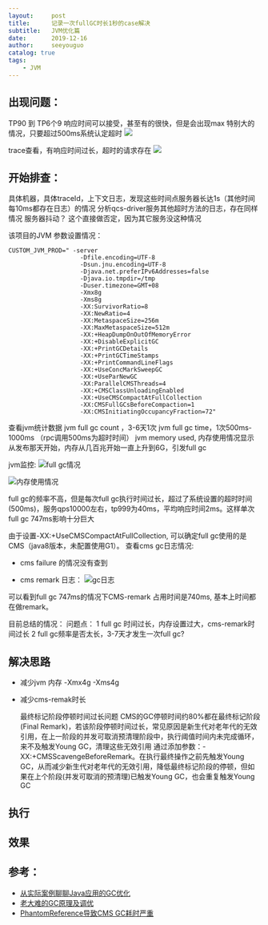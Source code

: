 ```yaml
---
layout:     post
title:      记录一次fullGC时长1秒的case解决
subtitle:   JVM优化篇
date:       2019-12-16
author:     seeyouguo
catalog: true
tags:
    - JVM
---
```



## 出现问题：
TP90 到 TP6个9 响应时间可以接受，甚至有的很快，但是会出现max 特别大的情况，只要超过500ms系统认定超时
![](https://drive.google.com/open?id=1L8rNP9eZb5WiS7E7uB1QqnYvcfSuI2T9)

trace查看，有响应时间过长，超时的请求存在
![](https://drive.google.com/open?id=1o52kMcJUoBNkDsXTF1RWLPdg5tTmToXu)

## 开始排查：

具体机器，具体traceId，上下文日志，发现这些时间点服务器长达1s（其他时间每10ms都存在日志）的情况
分析qcs-driver服务其他超时方法的日志，存在同样情况
服务器抖动？ 这个直接做否定，因为其它服务没这种情况


该项目的JVM 参数设置情况：
```
CUSTOM_JVM_PROD=" -server
                    -Dfile.encoding=UTF-8
                    -Dsun.jnu.encoding=UTF-8
                    -Djava.net.preferIPv6Addresses=false
                    -Djava.io.tmpdir=/tmp
                    -Duser.timezone=GMT+08
                    -Xmx8g
                    -Xms8g
                    -XX:SurvivorRatio=8
                    -XX:NewRatio=4
                    -XX:MetaspaceSize=256m
                    -XX:MaxMetaspaceSize=512m
                    -XX:+HeapDumpOnOutOfMemoryError
                    -XX:+DisableExplicitGC
                    -XX:+PrintGCDetails
                    -XX:+PrintGCTimeStamps
                    -XX:+PrintCommandLineFlags
                    -XX:+UseConcMarkSweepGC
                    -XX:+UseParNewGC
                    -XX:ParallelCMSThreads=4
                    -XX:+CMSClassUnloadingEnabled
                    -XX:+UseCMSCompactAtFullCollection
                    -XX:CMSFullGCsBeforeCompaction=1
                    -XX:CMSInitiatingOccupancyFraction=72"
```

查看jvm统计数据
jvm full gc count ，3-6天1次
jvm full gc time，1次500ms-1000ms （rpc调用500ms为超时时间）
jvm memory used, 内存使用情况显示从发布那天开始，内存从几百兆开始一直上升到6G，引发full gc

jvm监控:
![full gc情况](https://drive.google.com/open?id=1QpQKzvzww9x8bDa4ZS_zShGq2RV0T3e3)

![内存使用情况](https://drive.google.com/open?id=1S-ehxTOGKLEsnUNoJZYH1ChJrvYUtrq4)

full gc的频率不高，但是每次full gc执行时间过长，超过了系统设置的超时时间(500ms)，服务qps10000左右，tp999为40ms，平均响应时间2ms。这样单次full gc 747ms影响十分巨大

由于设置-XX:+UseCMSCompactAtFullCollection, 可以确定full gc使用的是CMS（java8版本，未配置使用G1）。
查看cms gc日志情况:
- cms failure 的情况没有查到

- cms remark 日志：
![gc日志](https://drive.google.com/open?id=1yGBq0AmJywgQkdsHY27i4fAakZwFXrn8)

可以看到full gc 747ms的情况下CMS-remark 占用时间是740ms, 基本上时间都在做remark。

目前总结的情况：
问题点：
1 full gc 时间过长，内存设置过大，cms-remark时间过长
2 full gc频率是否太长，3-7天才发生一次full gc?

## 解决思路
* 减少jvm 内存
    -Xmx4g
    -Xms4g
* 减少cms-remak时长
    
    最终标记阶段停顿时间过长问题
    CMS的GC停顿时间约80%都在最终标记阶段(Final Remark)，若该阶段停顿时间过长，常见原因是新生代对老年代的无效引用，在上一阶段的并发可取消预清理阶段中，执行阈值时间内未完成循环，来不及触发Young GC，清理这些无效引用
    通过添加参数：-XX:+CMSScavengeBeforeRemark。在执行最终操作之前先触发Young GC，从而减少新生代对老年代的无效引用，降低最终标记阶段的停顿，但如果在上个阶段(并发可取消的预清理)已触发Young GC，也会重复触发Young GC

## 执行

## 效果


## 参考：

- [从实际案例聊聊Java应用的GC优化](https://tech.meituan.com/2017/12/29/jvm-optimize.html)
- [老大难的GC原理及调优](https://juejin.im/post/5b6b986c6fb9a04fd1603f4a)
- [PhantomReference导致CMS GC耗时严重](https://www.jianshu.com/p/6d37afd1f072)
